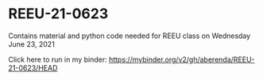 # REEU-21-0623

Contains material and python code needed for REEU class on Wednesday June 23, 2021

Click here to run in my binder:
https://mybinder.org/v2/gh/aberenda/REEU-21-0623/HEAD
